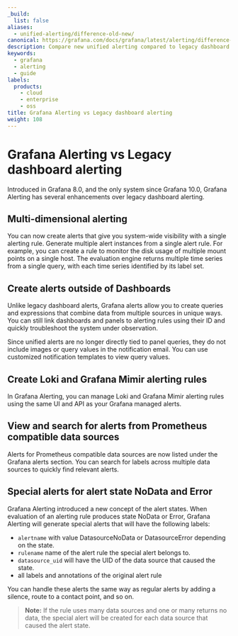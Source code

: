 ```yaml
---
_build:
  list: false
aliases:
  - unified-alerting/difference-old-new/
canonical: https://grafana.com/docs/grafana/latest/alerting/difference-old-new/
description: Compare new unified alerting compared to legacy dashboard alerting
keywords:
  - grafana
  - alerting
  - guide
labels:
  products:
    - cloud
    - enterprise
    - oss
title: Grafana Alerting vs Legacy dashboard alerting
weight: 108
---
```


# Grafana Alerting vs Legacy dashboard alerting

Introduced in Grafana 8.0, and the only system since Grafana 10.0, Grafana Alerting has several enhancements over legacy dashboard alerting.

## Multi-dimensional alerting

You can now create alerts that give you system-wide visibility with a single alerting rule. Generate multiple alert instances from a single alert rule. For example, you can create a rule to monitor the disk usage of multiple mount points on a single host. The evaluation engine returns multiple time series from a single query, with each time series identified by its label set.

## Create alerts outside of Dashboards

Unlike legacy dashboard alerts, Grafana alerts allow you to create queries and expressions that combine data from multiple sources in unique ways. You can still link dashboards and panels to alerting rules using their ID and quickly troubleshoot the system under observation.

Since unified alerts are no longer directly tied to panel queries, they do not include images or query values in the notification email. You can use customized notification templates to view query values.

## Create Loki and Grafana Mimir alerting rules

In Grafana Alerting, you can manage Loki and Grafana Mimir alerting rules using the same UI and API as your Grafana managed alerts.

## View and search for alerts from Prometheus compatible data sources

Alerts for Prometheus compatible data sources are now listed under the Grafana alerts section. You can search for labels across multiple data sources to quickly find relevant alerts.

## Special alerts for alert state NoData and Error

Grafana Alerting introduced a new concept of the alert states. When evaluation of an alerting rule produces state NoData or Error, Grafana Alerting will generate special alerts that will have the following labels:

- `alertname` with value DatasourceNoData or DatasourceError depending on the state.
- `rulename` name of the alert rule the special alert belongs to.
- `datasource_uid` will have the UID of the data source that caused the state.
- all labels and annotations of the original alert rule

You can handle these alerts the same way as regular alerts by adding a silence, route to a contact point, and so on.

> **Note:** If the rule uses many data sources and one or many returns no data, the special alert will be created for each data source that caused the alert state.

